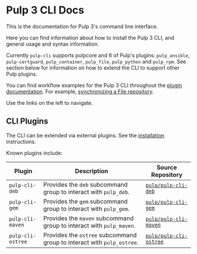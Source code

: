 # Pulp 3 CLI Docs

This is the documentation for Pulp 3's command line interface.

Here you can find information about how to install the Pulp 3 CLI, and general usage and syntax information.

Currently `pulp-cli` supports pulpcore and 6 of Pulp's plugins: `pulp_ansible`, `pulp-certguard`, `pulp_container`, `pulp_file`, `pulp_python` and `pulp_rpm`.
See section below for information on how to extend the CLI to support other Pulp plugins.

You can find workflow examples for the Pulp 3 CLI throughout the [plugin documentation](site:help/).
For example, [synchronizing a File repository](site:/pulp_file/docs/user/guides/sync/).

Use the links on the left to navigate.

## CLI Plugins

The CLI can be extended via external plugins.
See the [installation](docs/user/guides/installation/) instructions.

Known plugins include:

| Plugin | Description | Source Repository |
| --- | --- | --- |
| `pulp-cli-deb` | Provides the `deb` subcommand group to interact with `pulp_deb`. | [`pulp/pulp-cli-deb`](https://github.com/pulp/pulp-cli-deb) |
| `pulp-cli-gem` | Provides the `gem` subcommand group to interact with `pulp_gem`. | [`pulp/pulp-cli-gem`](https://github.com/pulp/pulp-cli-gem) |
| `pulp-cli-maven` | Provides the `maven` subcommand group to interact with `pulp_maven`. | [`pulp/pulp-cli-maven`](https://github.com/pulp/pulp-cli-maven) |
| `pulp-cli-ostree` | Provides the `ostree` subcommand group to interact with `pulp_ostree`. | [`pulp/pulp-cli-ostree`](https://github.com/pulp/pulp-cli-ostree) |

